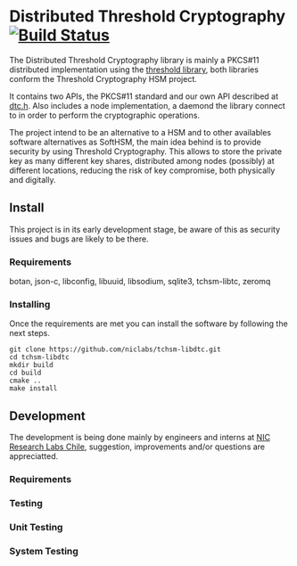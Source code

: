 # Distributed Threshold Cryptography [![Build Status](https://travis-ci.org/niclabs/tchsm-libdtc.svg?branch=master)](https://travis-ci.org/niclabs/tchsm-libdtc)

The Distributed Threshold Cryptography library is mainly a PKCS#11 distributed implementation using the [threshold library](https://github.com/niclabs/tchsm-libtc), both libraries conform the Threshold Cryptography HSM project.

It contains two APIs, the PKCS#11 standard and our own API described at [dtc.h](https://github.com/niclabs/tchsm-libdtc/blob/master/src/include/dtc.h). Also includes a node implementation, a daemond the library connect to in order to perform the cryptographic operations.

The project intend to be an alternative to a HSM and to other availables software alternatives as SoftHSM, the main idea behind is to provide security by using Threshold Cryptography. This allows to store the private key as many different key shares, distributed among nodes (possibly) at different locations, reducing the risk of key compromise, both physically and digitally.

## Install

This project is in its early development stage, be aware of this as security issues and bugs are likely to be there.

### Requirements

botan, json-c, libconfig, libuuid, libsodium, sqlite3, tchsm-libtc, zeromq

### Installing

Once the requirements are met you can install the software by following the next steps.

```shell
git clone https://github.com/niclabs/tchsm-libdtc.git
cd tchsm-libdtc
mkdir build
cd build
cmake ..
make install
```

## Development


The development is being done mainly by engineers and interns at [NIC Research Labs Chile](http://niclabs.cl), suggestion, improvements and/or questions are appreciatted.

### Requirements

### Testing

### Unit Testing

### System Testing
